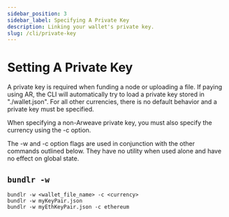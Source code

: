 ```yaml
---
sidebar_position: 3
sidebar_label: Specifying A Private Key
description: Linking your wallet's private key.
slug: /cli/private-key
---
```


# Setting A Private Key

A private key is required when funding a node or uploading a file. If paying using AR, the CLI will automatically try to load a private key stored in "./wallet.json". For all other currencies, there is no default behavior and a private key must be specified.

When specifying a non-Arweave private key, you must also specify the currency using the -c option.

The -w and -c option flags are used in conjunction with the other commands outlined below. They have no utility when used alone and have no effect on global state.

## `bundlr -w`

```console
bundlr -w <wallet_file_name> -c <currency>
bundlr -w myKeyPair.json
bundlr -w myEthKeyPair.json -c ethereum
```
